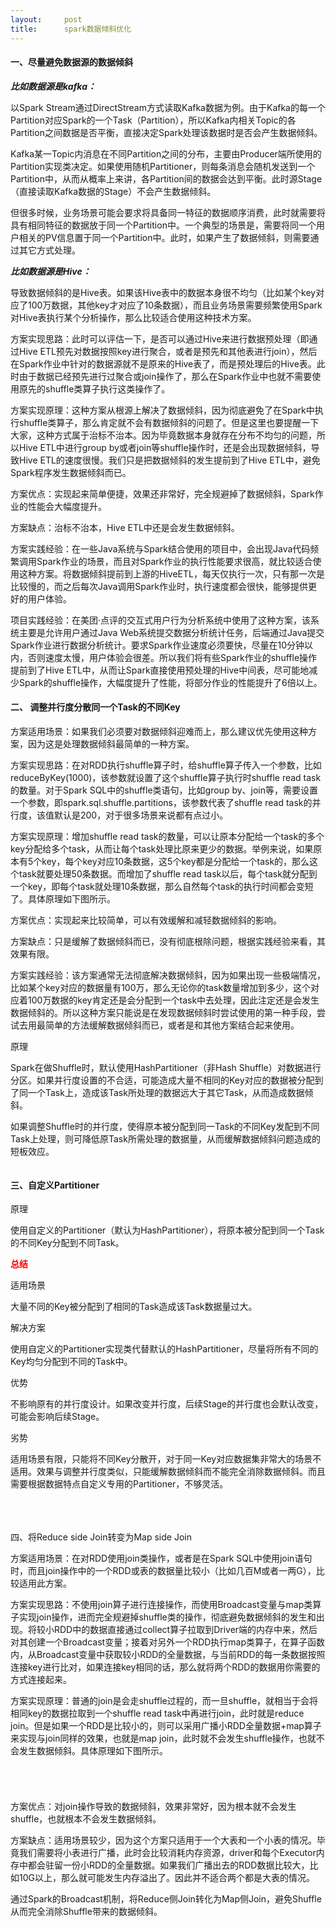 ```yaml
---
layout:     post
title:      spark数据倾斜优化
---
```

<div id="article_content" class="article_content clearfix csdn-tracking-statistics" data-pid="blog" data-mod="popu_307" data-dsm="post">
								            <link rel="stylesheet" href="https://csdnimg.cn/release/phoenix/template/css/ck_htmledit_views-f76675cdea.css">
						<div class="htmledit_views" id="content_views">
                
<h4>
</h4><h4>一、尽量避免数据源的数据倾斜</h4>

<div><strong><em>比如数据源是kafka</em></strong><strong><em>：</em></strong><br></div>
<p><span></span>以Spark Stream通过DirectStream方式读取Kafka数据为例。由于Kafka的每一个Partition对应Spark的一个Task（Partition），所以Kafka内相关Topic的各Partition之间数据是否平衡，直接决定Spark处理该数据时是否会产生数据倾斜。</p>
<p><span></span>Kafka某一Topic内消息在不同Partition之间的分布，主要由Producer端所使用的Partition实现类决定。如果使用随机Partitioner，则每条消息会随机发送到一个Partition中，从而从概率上来讲，各Partition间的数据会达到平衡。此时源Stage（直接读取Kafka数据的Stage）不会产生数据倾斜。</p>
<p><span></span>但很多时候，业务场景可能会要求将具备同一特征的数据顺序消费，此时就需要将具有相同特征的数据放于同一个Partition中。一个典型的场景是，需要将同一个用户相关的PV信息置于同一个Partition中。此时，如果产生了数据倾斜，则需要通过其它方式处理。</p>
<p><strong><em>比如数据源是Hive：</em></strong></p>
<p><span></span>导致数据倾斜的是Hive表。如果该Hive表中的数据本身很不均匀（比如某个key对应了100万数据，其他key才对应了10条数据），而且业务场景需要频繁使用Spark对Hive表执行某个分析操作，那么比较适合使用这种技术方案。</p>
<p><span></span>方案实现思路：此时可以评估一下，是否可以通过Hive来进行数据预处理（即通过Hive ETL预先对数据按照key进行聚合，或者是预先和其他表进行join），然后在Spark作业中针对的数据源就不是原来的Hive表了，而是预处理后的Hive表。此时由于数据已经预先进行过聚合或join操作了，那么在Spark作业中也就不需要使用原先的shuffle类算子执行这类操作了。</p>
<p><span></span>方案实现原理：这种方案从根源上解决了数据倾斜，因为彻底避免了在Spark中执行shuffle类算子，那么肯定就不会有数据倾斜的问题了。但是这里也要提醒一下大家，这种方式属于治标不治本。因为毕竟数据本身就存在分布不均匀的问题，所以Hive ETL中进行group by或者join等shuffle操作时，还是会出现数据倾斜，导致Hive ETL的速度很慢。我们只是把数据倾斜的发生提前到了Hive ETL中，避免Spark程序发生数据倾斜而已。</p>
<p><span></span>方案优点：实现起来简单便捷，效果还非常好，完全规避掉了数据倾斜，Spark作业的性能会大幅度提升。</p>
<p><span></span>方案缺点：治标不治本，Hive ETL中还是会发生数据倾斜。</p>
<p><span></span>方案实践经验：在一些Java系统与Spark结合使用的项目中，会出现Java代码频繁调用Spark作业的场景，而且对Spark作业的执行性能要求很高，就比较适合使用这种方案。将数据倾斜提前到上游的HiveETL，每天仅执行一次，只有那一次是比较慢的，而之后每次Java调用Spark作业时，执行速度都会很快，能够提供更好的用户体验。</p>
<p><span></span>项目实践经验：在美团·点评的交互式用户行为分析系统中使用了这种方案，该系统主要是允许用户通过Java Web系统提交数据分析统计任务，后端通过Java提交Spark作业进行数据分析统计。要求Spark作业速度必须要快，尽量在10分钟以内，否则速度太慢，用户体验会很差。所以我们将有些Spark作业的shuffle操作提前到了Hive ETL中，从而让Spark直接使用预处理的Hive中间表，尽可能地减少Spark的shuffle操作，大幅度提升了性能，将部分作业的性能提升了6倍以上。</p>
<h4>二、 调整并行度分散同一个Task的不同Key</h4>
<p><span></span>方案适用场景：如果我们必须要对数据倾斜迎难而上，那么建议优先使用这种方案，因为这是处理数据倾斜最简单的一种方案。</p>
<p><span></span>方案实现思路：在对RDD执行shuffle算子时，给shuffle算子传入一个参数，比如reduceByKey(1000)，该参数就设置了这个shuffle算子执行时shuffle read task的数量。对于Spark SQL中的shuffle类语句，比如group by、join等，需要设置一个参数，即spark.sql.shuffle.partitions，该参数代表了shuffle read task的并行度，该值默认是200，对于很多场景来说都有点过小。</p>
<p><span></span>方案实现原理：增加shuffle read task的数量，可以让原本分配给一个task的多个key分配给多个task，从而让每个task处理比原来更少的数据。举例来说，如果原本有5个key，每个key对应10条数据，这5个key都是分配给一个task的，那么这个task就要处理50条数据。而增加了shuffle read task以后，每个task就分配到一个key，即每个task就处理10条数据，那么自然每个task的执行时间都会变短了。具体原理如下图所示。</p>
<p><span></span>方案优点：实现起来比较简单，可以有效缓解和减轻数据倾斜的影响。</p>
<p><span></span>方案缺点：只是缓解了数据倾斜而已，没有彻底根除问题，根据实践经验来看，其效果有限。</p>
<p><span></span>方案实践经验：该方案通常无法彻底解决数据倾斜，因为如果出现一些极端情况，比如某个key对应的数据量有100万，那么无论你的task数量增加到多少，这个对应着100万数据的key肯定还是会分配到一个task中去处理，因此注定还是会发生数据倾斜的。所以这种方案只能说是在发现数据倾斜时尝试使用的第一种手段，尝试去用最简单的方法缓解数据倾斜而已，或者是和其他方案结合起来使用。</p>
<p></p>
<p>原理</p>
<p><span></span>Spark在做Shuffle时，默认使用HashPartitioner（非Hash Shuffle）对数据进行分区。如果并行度设置的不合适，可能造成大量不相同的Key对应的数据被分配到了同一个Task上，造成该Task所处理的数据远大于其它Task，从而造成数据倾斜。</p>
<p>如果调整Shuffle时的并行度，使得原本被分配到同一Task的不同Key发配到不同Task上处理，则可降低原Task所需处理的数据量，从而缓解数据倾斜问题造成的短板效应。</p>
<p><img src="https://img-blog.csdn.net/20171213164613751?watermark/2/text/aHR0cDovL2Jsb2cuY3Nkbi5uZXQvZ2l0aHViXzM2NDQ0NTgw/font/5a6L5L2T/fontsize/400/fill/I0JBQkFCMA==/dissolve/70/gravity/Center" alt=""><br></p>
<p></p>
<h4>三、自定义Partitioner</h4>
<div>
<p>原理</p>
<span></span>使用自定义的Partitioner（默认为HashPartitioner），将原本被分配到同一个Task的不同Key分配到不同Task。<br></div>
<div>
<p><strong><span style="font-size:14px;color:#ff0000;">总结</span></strong></p>
<p>适用场景</p>
<p><span></span>大量不同的Key被分配到了相同的Task造成该Task数据量过大。</p>
<p>解决方案</p>
<p><span></span>使用自定义的Partitioner实现类代替默认的HashPartitioner，尽量将所有不同的Key均匀分配到不同的Task中。</p>
<p>优势</p>
<p><span></span>不影响原有的并行度设计。如果改变并行度，后续Stage的并行度也会默认改变，可能会影响后续Stage。</p>
<p>劣势</p>
<p><span></span>适用场景有限，只能将不同Key分散开，对于同一Key对应数据集非常大的场景不适用。效果与调整并行度类似，只能缓解数据倾斜而不能完全消除数据倾斜。而且需要根据数据特点自定义专用的Partitioner，不够灵活。</p>
<br></div>
<div><br></div>
<div><br></div>
<div>四、将Reduce side Join转变为Map side Join</div>
<div>
<p><span></span>方案适用场景：在对RDD使用join类操作，或者是在Spark SQL中使用join语句时，而且join操作中的一个RDD或表的数据量比较小（比如几百M或者一两G），比较适用此方案。</p>
<p><span></span>方案实现思路：不使用join算子进行连接操作，而使用Broadcast变量与map类算子实现join操作，进而完全规避掉shuffle类的操作，彻底避免数据倾斜的发生和出现。将较小RDD中的数据直接通过collect算子拉取到Driver端的内存中来，然后对其创建一个Broadcast变量；接着对另外一个RDD执行map类算子，在算子函数内，从Broadcast变量中获取较小RDD的全量数据，与当前RDD的每一条数据按照连接key进行比对，如果连接key相同的话，那么就将两个RDD的数据用你需要的方式连接起来。</p>
<p><span></span>方案实现原理：普通的join是会走shuffle过程的，而一旦shuffle，就相当于会将相同key的数据拉取到一个shuffle read task中再进行join，此时就是reduce join。但是如果一个RDD是比较小的，则可以采用广播小RDD全量数据+map算子来实现与join同样的效果，也就是map join，此时就不会发生shuffle操作，也就不会发生数据倾斜。具体原理如下图所示。</p>
<img src="https://img-blog.csdn.net/20171213165519137" alt=""><br><h4><br></h4>
</div>
<p></p>
<p><span></span>方案优点：对join操作导致的数据倾斜，效果非常好，因为根本就不会发生shuffle，也就根本不会发生数据倾斜。</p>
<p><span></span>方案缺点：适用场景较少，因为这个方案只适用于一个大表和一个小表的情况。毕竟我们需要将小表进行广播，此时会比较消耗内存资源，driver和每个Executor内存中都会驻留一份小RDD的全量数据。如果我们广播出去的RDD数据比较大，比如10G以上，那么就可能发生内存溢出了。因此并不适合两个都是大表的情况。</p>
<p><span></span>通过Spark的Broadcast机制，将Reduce侧Join转化为Map侧Join，避免Shuffle从而完全消除Shuffle带来的数据倾斜。</p>
<br>            </div>
                </div>